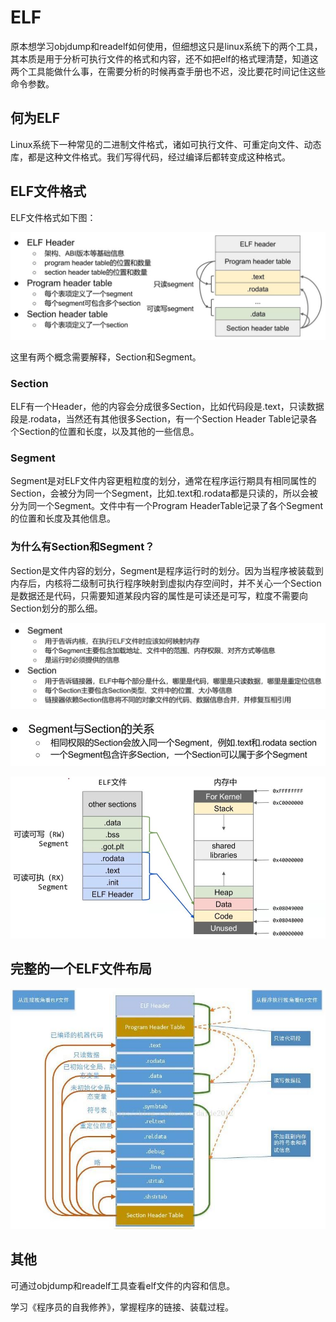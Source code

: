 # ELF

原本想学习objdump和readelf如何使用，但细想这只是linux系统下的两个工具，其本质是用于分析可执行文件的格式和内容，还不如把elf的格式理清楚，知道这两个工具能做什么事，在需要分析的时候再查手册也不迟，没比要花时间记住这些命令参数。

## 何为ELF

Linux系统下一种常见的二进制文件格式，诸如可执行文件、可重定向文件、动态库，都是这种文件格式。我们写得代码，经过编译后都转变成这种格式。

## ELF文件格式

ELF文件格式如下图：

![elf文件格式](elf_file_format.JPG)

这里有两个概念需要解释，Section和Segment。

### Section

ELF有一个Header，他的内容会分成很多Section，比如代码段是.text，只读数据段是.rodata，当然还有其他很多Section，有一个Section Header Table记录各个Section的位置和长度，以及其他的一些信息。

### Segment

Segment是对ELF文件内容更粗粒度的划分，通常在程序运行期具有相同属性的Section，会被分为同一个Segment，比如.text和.rodata都是只读的，所以会被分为同一个Segment。文件中有一个Program HeaderTable记录了各个Segment的位置和长度及其他信息。

### 为什么有Section和Segment？

Section是文件内容的划分，Segment是程序运行时的划分。因为当程序被装载到内存后，内核将二级制可执行程序映射到虚拟内存空间时，并不关心一个Section是数据还是代码，只需要知道某段内容的属性是可读还是可写，粒度不需要向Section划分的那么细。

![Segment和Section](segment_and_section.JPG)

![Segment和Section的关系](relation_of_segment_and_section.JPG)

![elf文件和内存空间的映射](elf_mapping_of_file_and_memory.JPG)

## 完整的一个ELF文件布局

![elf文件布局](elf_file_structure.JPG)

## 其他

可通过objdump和readelf工具查看elf文件的内容和信息。

学习《程序员的自我修养》，掌握程序的链接、装载过程。
